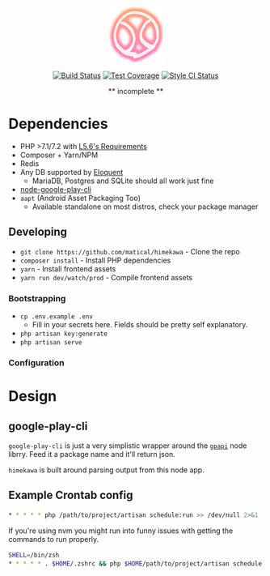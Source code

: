 <p align="center"><img src="https://raw.githubusercontent.com/matical/himekawa/master/public/favicon.png"></p>
<p align="center">
    <a href="https://travis-ci.org/matical/himekawa"><img src="https://img.shields.io/travis/matical/himekawa.svg?style=flat-square" alt="Build Status" title="Build Status"></a>
    <a href="https://coveralls.io/github/matical/himekawa?branch=master"><img src="https://img.shields.io/coveralls/github/matical/himekawa/master.svg?style=flat-square" alt="Test Coverage" title="Test Coverage"></a>
    <a href="https://styleci.io/repos/103241043"><img src="https://styleci.io/repos/103241043/shield?branch=master" alt="Style CI Status" title="Style CI Status"></a>
</p>

<p align="center">** incomplete **</p>

# Dependencies
* PHP >7.1/7.2 with [L5.6's Requirements](https://laravel.com/docs/5.6#installation)
* Composer + Yarn/NPM
* Redis
* Any DB supported by [Eloquent](https://laravel.com/docs/5.6/database#introduction)
    - MariaDB, Postgres and SQLite should all work just fine
* [node-google-play-cli](https://github.com/dweinstein/node-google-play-cli)
* `aapt` (Android Asset Packaging Too)
    - Available standalone on most distros, check your package manager

## Developing
* `git clone https://github.com/matical/himekawa` - Clone the repo
* `composer install` - Install PHP dependencies
* `yarn` - Install frontend assets
* `yarn run dev/watch/prod` - Compile frontend assets

### Bootstrapping
* `cp .env.example .env`
    - Fill in your secrets here. Fields should be pretty self explanatory.
* `php artisan key:generate`
* `php artisan serve`


### Configuration


# Design

## google-play-cli
`google-play-cli` is just a very simplistic wrapper around the [`gpapi`](https://github.com/dweinstein/node-google-play) node librry. Feed it a package name and it'll return json.

`himekawa` is built around parsing output from this node app.

## Example Crontab config
```sh
* * * * * php /path/to/project/artisan schedule:run >> /dev/null 2>&1
```

If you're using nvm you might run into funny issues with getting the commands to run properly.
```sh
SHELL=/bin/zsh
* * * * * . $HOME/.zshrc && php $HOME/path/to/project/artisan schedule:run >> /dev/null 2>&1
```
